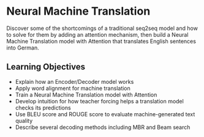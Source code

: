 # Neural Machine Translation

Discover some of the shortcomings of a traditional seq2seq model and how to solve for them by adding an attention mechanism, then build a Neural Machine Translation model with Attention that translates English sentences into German.

## Learning Objectives

* Explain how an Encoder/Decoder model works
* Apply word alignment for machine translation
* Train a Neural Machine Translation model with Attention
* Develop intuition for how teacher forcing helps a translation model checks its predictions
* Use BLEU score and ROUGE score to evaluate machine-generated text quality
* Describe several decoding methods including MBR and Beam search
